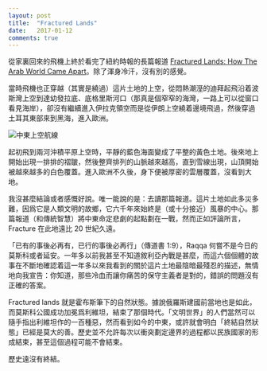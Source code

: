 ```yaml
---
layout: post
title:  "Fractured Lands"
date:   2017-01-12 
comments: true
---
```


從家裏回來的飛機上終於看完了紐約時報的長篇報道 [Fractured Lands: How The Arab World Came Apart](http://www.nytimes.com/interactive/2016/08/11/magazine/isis-middle-east-arab-spring-fractured-lands.html?_r=1)。除了渾身冷汗，沒有別的感覺。

當時飛機也正穿越（其實是繞過）這片土地的上空，從悶熱潮溼的迪拜起飛沿着波斯灣上空到達幼發拉底、底格里斯河口（那真是個窄窄的海灣，一路上可以從窗口看見海岸），卻沒有繼續進入伊拉克領空而是從伊朗上空繞着邊境飛過，然後穿過土耳其東部來到黑海，進入歐洲。

![中東上空航線](http://gaberber.github.io/img/dxb-to-ams.png)

起初飛到兩河沖積平原上空時，平靜的藍色海面變成了平整的黃色土地。後來地上開始出現一排排的褶皺，然後整齊排列的山脈越來越高，直到雪線出現，山頂開始被越來越多的白色覆蓋。進入歐洲不久後，身下便被厚密的雲層覆蓋，沒看到大地。

我沒甚麼結論或者感慨好說。唯一能說的是：去讀那篇報道。這片土地如此多災多難，因爲它是人類文明的故鄉，它六千年來始終是（或十分接近）風暴的中心。那篇報道（和傳統智慧）將中東命定悲劇的起點劃在一戰，然而正如評論所言，Fracture 在此地遠比 20 世紀久遠。

「已有的事後必再有，已行的事後必再行」（傳道書 1:9），Raqqa 何嘗不是今日的莫斯科或者延安。一年多以前我甚至不知道敘利亞內戰是甚麼，而這六個個體的故事在不斷地確認着這一年多以來我看到的關於這片土地最陰暗最殘忍的描述，無情地向我宣告：你知道，那些冷血而讓你痛苦的保守主義者是對的，錯誤的問題沒有正確的答案。

Fractured lands 就是霍布斯筆下的自然狀態。據說俄羅斯建國前當地也是如此，而莫斯科公國成功加冕爲利維坦，結束了那個時代。「文明世界」的人們當然可以隨手指出利維坦作的一百種惡，然而看到如今的中東，或許就會明白「終結自然狀態」已經是莫大的善。歷史並不允許每次以衝突劃定邊界的過程都以民族國家的形成結束，甚至這個過程可能不會結束。

歷史遠沒有終結。
